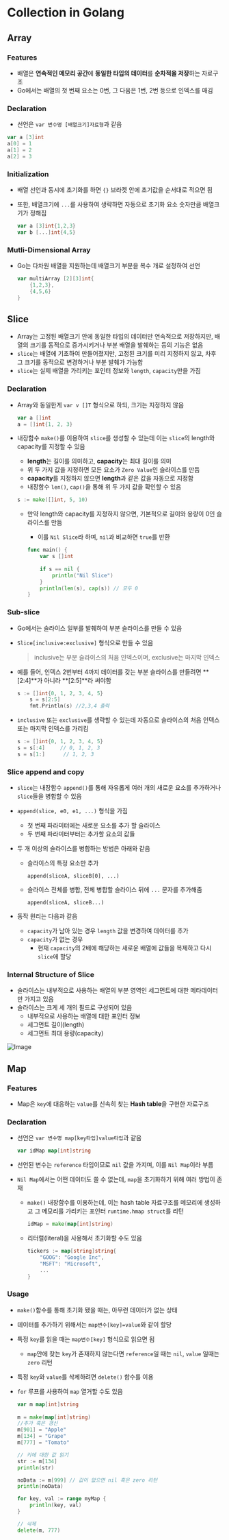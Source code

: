# Collection in Golang

## Array

### Features

- 배열은 **연속적인 메모리 공간**에 **동일한 타입의 데이터**를 **순차적을 저장**하는 자료구조
- Go에서는 배열의 첫 번째 요소는 0번, 그 다음은 1번, 2번 등으로 인덱스를 매김

### Declaration

- 선언은 `var 변수명 [배열크기]자료형`과 같음

```go
var a [3]int
a[0] = 1
a[1] = 2
a[2] = 3
```

### Initialization

- 배열 선언과 동시에 초기화를 하면 `{}` 브라켓 안에 초기값을 순서대로 적으면 됨

- 또한, 배열크기에 `...`를 사용하여 생략하면 자동으로 초기화 요소 숫자만큼 배열크기가 정해짐

  ```go
  var a [3]int{1,2,3}
  var b [...]int{4,5}
  ```

### Mutli-Dimensional Array

- Go는 다차원 배열을 지원하는데 배열크기 부분을 복수 개로 설정하여 선언

  ```go
  var multiArray [2][3]int{
      {1,2,3},
      {4,5,6}
  }
  ```



## Slice

- Array는 고정된 배열크기 안에 동일한 타입의 데이터만 연속적으로 저장하지만, 배열의 크기를 동적으로 증가시키거나 부분 배열을 발췌하는 등의 기능은 없음
- `slice`는 배열에 기초하여 만들어졌지만, 고정된 크기를 미리 지정하지 않고, 차후 그 크기를 동적으로 변경하거나 부분 발췌가 가능함
- `slice`는 실제 배열을 가리키는 포인터 정보와 `length`, `capacity`만을 가짐

### Declaration

- Array와 동일한게 `var v []T` 형식으로 하되, 크기는 지정하지 않음

  ```go
  var a []int
  a = []int{1, 2, 3}
  ```

- 내장함수 `make()`를 이용하여 `slice`를 생성할 수 있는데 이는 `slice`의 length와 capacity를 지정할 수 있음

  - **length**는 길이를 의미하고, **capacity**는 최대 길이를 의미
  - 위 두 가지 값을 지정하면 모든 요소가 `Zero Value`인 슬라이스를 만듬
  - **capacity**를 지정하지 않으면 **length**과 같은 값을 자동으로 지정함
  - 내장함수 `len()`, `cap()`을 통해 위 두 가지 값을 확인할 수 있음

  ```go
  s := make([]int, 5, 10)
  ```

  - 만약 length와 capacity를 지정하지 않으면, 기본적으로 길이와 용량이 0인 슬라이스를 만듬

    - 이를 `Nil Slice`라 하며, `nil`과 비교하면 `true`를 반환

    ```go
    func main() {
        var s []int
     
        if s == nil {
            println("Nil Slice")
        }
        println(len(s), cap(s)) // 모두 0
    }
    ```

### Sub-slice

- Go에서는 슬라이스 일부를 발췌하여 부분 슬라이스를 만들 수 있음

- `Slice[inclusive:exclusive]` 형식으로 만들 수 있음

  > inclusive는 부분 슬라이스의 처음 인덱스이며, exclusive는 마지막 인덱스

- 예를 들어, 인덱스 2번부터 4까지 데이터를 갖는 부분 슬라이스를 만들려면 **[2:4]**가 아니라 **[2:5]**라 써야함

  ```go
  s := []int{0, 1, 2, 3, 4, 5}
      s = s[2:5]  
      fmt.Println(s) //2,3,4 출력
  ```

- `inclusive` 또는 `exclusive`를 생략할 수 있는데 자동으로 슬라이스의 처음 인덱스 또는 마지막 인덱스를 가리킴

  ```go
  s := []int{0, 1, 2, 3, 4, 5}
  s = s[:4]     // 0, 1, 2, 3
  s = s[1:]      // 1, 2, 3
  ```

### Slice append and copy

- `slice`는 내장함수 `append()`를 통해 자유롭게 여러 개의 새로운 요소를 추가하거나 `slice`들을 병합할 수 있음

- `append(slice, e0, e1, ...)` 형식을 가짐

  - 첫 번째 파라미터에는 새로운 요소를 추가 할 슬라이스
  - 두 번째 파라미터부터는 추가할 요소의 값들

- 두 개 이상의 슬라이스를 병합하는 방법은 아래와 같음

  - 슬라이스의 특정 요소만 추가

    `append(sliceA, sliceB[0], ...)`

  - 슬라이스 전체를 병합, 전체 병합할 슬라이스 뒤에 `...` 문자를 추가해줌

    `append(sliceA, sliceB...)`

- 동작 원리는 다음과 같음

  - `capacity`가 남아 있는 경우
    `length` 값을 변경하여 데이터를 추가
  - `capacity`가 없는 경우
    - 현재 `capacity`의 2배에 해당하는 새로운 배열에 값들을 복제하고 다시 `slice`에 할당

### Internal Structure of Slice

- 슬라이스는 내부적으로 사용하는 배열의 부분 영역인 세그먼트에 대한 메타데이터만 가지고 있음
- 슬라이스는 크게 세 개의 필드로 구성되어 있음
  - 내부적으로 사용하는 배열에 대한 포인터 정보
  - 세그먼트 길이(length)
  - 세그먼트 최대 용량(capacity)

![Image](http://golang.site/images/basics/go-slice-internal.png)

## Map

### Features

- Map은 `key`에 대응하는 `value`를 신속히 찾는 **Hash table**을 구현한 자료구조

### Declaration

- 선언은 `var 변수명 map[key타입]value타입`과 같음

  ```go
  var idMap map[int]string
  ```

- 선언된 변수는 `reference` 타입이므로 `nil` 값을 가지며, 이를 `Nil Map`이라 부름

- `Nil Map`에서는 어떤 데이터도 쓸 수 없는데, `map`을 초기화하기 위해 여러 방법이 존재

  - `make()` 내장함수를 이용하는데, 이는 hash table 자료구조를 메모리에 생성하고 그 메모리를 가리키는 포인터 `runtime.hmap struct`를 리턴

    ```go
    idMap = make(map[int]string)
    ```

  - 리터럴(literal)을 사용해서 초기화할 수도 있음

    ```go
    tickers := map[string]string{
        "GOOG": "Google Inc",
        "MSFT": "Microsoft",
        ...
    }
    ```

### Usage

- `make()`함수를 통해 초기화 됐을 때는, 아무런 데이터가 없는 상태

- 데이터를 추가하기 위해서는 `map변수[key]=value`와 같이 할당

- 특정 `key`를 읽을 때는 `map변수[key]` 형식으로 읽으면 됨

  - `map`안에 찾는 `key`가 존재하지 않는다면 `reference`일 때는 `nil`, `value` 일때는 `zero` 리턴

- 특정 `key`와 `value`를 삭제하려면 `delete()` 함수를 이용

- `for` 루프를 사용하여 `map` 열거할 수도 있음

  ```go
  var m map[int]string
   
  m = make(map[int]string)
  //추가 혹은 갱신
  m[901] = "Apple"
  m[134] = "Grape"
  m[777] = "Tomato"
  
  // 키에 대한 값 읽기
  str := m[134]
  println(str)
  
  noData := m[999] // 값이 없으면 nil 혹은 zero 리턴
  println(noData)
  
  for key, val := range myMap {
      println(key, val)
  }
  
  // 삭제
  delete(m, 777)
  ```



